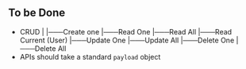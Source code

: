 ## To be Done
- CRUD
|
|───Create one
|───Read One
|───Read All
|───Read Current (User)
|───Update One
|───Update All
|───Delete One
|───Delete All
- APIs should take a standard `payload` object